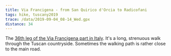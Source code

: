 ```yaml
---
title: Via Francigena - from San Quirico d'Orcia to Radicofani
tags: hike, tuscany2019
trace: /data/2019-09-04_08-14_Wed.gpx
distance: 34
---
```


The [36th leg of the Via Francigena part in Italy](https://www.viefrancigene.org/en/resource/statictrack/tappa-36-da-san-quirico-radicofani/).  It's a long, strenuous walk through the Tuscan countryside.  Sometimes the walking path is rather close to the main road.
